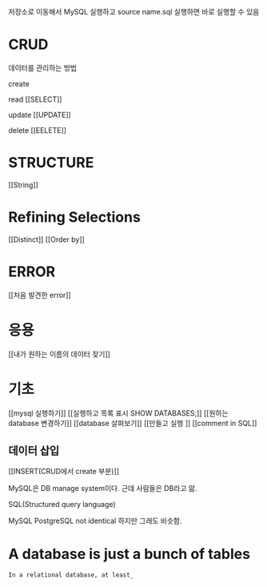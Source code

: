 저장소로 이동해서 MySQL 실행하고 source name.sql 실행하면 바로 실행할 수 있음

# CRUD

데이터를 관리하는 방법

create

read
[[SELECT]]

update
[[UPDATE]]

delete
[[EELETE]]
# STRUCTURE
[[String]]

# Refining Selections
[[Distinct]]
[[Order by]]



# ERROR
[[처음 발견한 error]]


# 응용
[[내가 원하는 이름의 데이터 찾기]]

# 기초
[[mysql 실행하기]]
[[실행하고 목록 표시 SHOW DATABASES;]]
[[원하는 database 변경하기]]
[[database 살펴보기]]
[[만들고 실행 ]]
[[comment in SQL]]

## 데이터 삽입
[[INSERT(CRUD에서 create 부분)]]




MySQL은 DB manage system이다.
근데 사람들은 DB라고 앎.

SQL(Structured query language)



MySQL PostgreSQL
not identical 하지만 그래도 비슷함.

# A database is just a bunch of tables

`In a relational database, at least_`